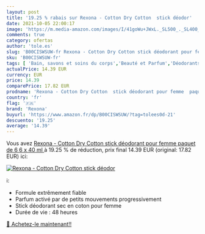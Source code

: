 ```yaml
---
layout: post
title: '19.25 % rabais sur Rexona - Cotton Dry Cotton  stick déodor'
date: 2021-10-05 22:00:17
image: 'https://m.media-amazon.com/images/I/41goWu+JWxL._SL500_._SL400_.jpg'
comments: true
category: ofertas
author: 'tole.es'
slug: 'B00CISWSUW-fr Rexona - Cotton Dry Cotton stick déodorant pour femme...'
sku: 'B00CISWSUW-fr'
tags: [ 'Bain, savons et soins du corps','Beauté et Parfum','Déodorants et anti-transpirants','rexona', ]
actualPrice: 14.39 EUR
currency: EUR
price: 14.39
comparePrice: 17.82 EUR
prodname: 'Rexona - Cotton Dry Cotton  stick déodorant pour femme  paquet de 6  6 x 40 ml '
country: 'fr'
flag: '🇫🇷'
brand: 'Rexona'
buyurl: 'https://www.amazon.fr/dp/B00CISWSUW/?tag=tolees0d-21'
descuento: '19.25'
average: '14.39'
---
```


Vous avez [Rexona - Cotton Dry Cotton  stick déodorant pour femme  paquet de 6  6 x 40 ml ](https://www.amazon.fr/dp/B00CISWSUW/?tag=tolees0d-21)  à  19.25 % de réduction, prix final  14.39 EUR (original: 17.82 EUR) ici:

[![Rexona - Cotton Dry Cotton  stick déodor](https://m.media-amazon.com/images/I/41goWu+JWxL._SL500_._SL400_.jpg)](https://www.amazon.fr/dp/B00CISWSUW/?tag=tolees0d-21)

ℹ️:

- Formule extrêmement fiable
- Parfum activé par de petits mouvements progressivement
- Stick déodorant sec en coton pour femme
- Durée de vie : 48 heures

[🛒 Achetez-le maintenant!!](https://www.amazon.fr/dp/B00CISWSUW/?tag=tolees0d-21)
